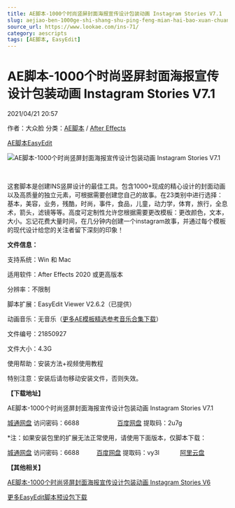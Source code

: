 ```yaml
---
title: AE脚本-1000个时尚竖屏封面海报宣传设计包装动画 Instagram Stories V7.1
slug: aejiao-ben-1000ge-shi-shang-shu-ping-feng-mian-hai-bao-xuan-chuan-she-ji-bao-zhuang-dong-hua-instagram-stories-v7-1
source_url: https://www.lookae.com/ins-71/
category: aescripts
tags: [AE脚本, EasyEdit]
---
```

# AE脚本-1000个时尚竖屏封面海报宣传设计包装动画 Instagram Stories V7.1

2021/04/21 20:57

作者：大众脸
分类：[AE脚本](https://www.lookae.com/after-effects/aescripts/) / [After Effects](https://www.lookae.com/after-effects/)

[AE脚本](https://www.lookae.com/tag/ae%e8%84%9a%e6%9c%ac/)[EasyEdit](https://www.lookae.com/tag/easyedit/)

![AE脚本-1000个时尚竖屏封面海报宣传设计包装动画 Instagram Stories V7.1](https://www.lookae.com/wp-content/uploads/2021/04/Instagram-Stories.jpg "AE脚本-1000个时尚竖屏封面海报宣传设计包装动画 Instagram Stories V7.1-LookAE.com")

[﻿﻿﻿](https://cloud.video.taobao.com//play/u/705956171/p/1/e/6/t/1/307218435702.mp4)

这套脚本是创建INS竖屏设计的最佳工具。包含1000+现成的精心设计的封面动画以及高质量的独立元素，可根据需要创建您自己的故事。在23类别中进行选择：基本，美容，业务，残酷，时尚，事件，食品，儿童，动力学，体育，旅行，全息术，箭头，滤镜等等。高度可定制性允许您根据需要更改模板：更改颜色，文本，大小。忘记花费大量时间，在几分钟内创建一个instagram故事，并通过每个模板的现代设计给您的关注者留下深刻的印象！

**文件信息：**

支持系统：Win 和 Mac

适用软件：After Effects 2020 或更高版本

分辨率：不限制

脚本扩展：EasyEdit Viewer V2.6.2（已提供）

动画音乐：无音乐（[更多AE模板精选参考音乐合集下载](https://item.taobao.com/item.htm?spm=a1z10.1.w4004-2793089344.4.MUvxbV&id=37289930486)）

文件编号：21850927

文件大小：4.3G

使用帮助：安装方法+视频使用教程

特别注意：安装后请勿移动安装文件，否则失效。

**【下载地址】**

AE脚本-1000个时尚竖屏封面海报宣传设计包装动画 Instagram Stories V7.1

[城通网盘](https://089u.com/f/680462-493033575-1d20dd) 访问密码：6688                      [百度网盘](https://pan.baidu.com/s/1TmtDuQAlH5nO6-3YjnJplA) 提取码：2u7g

\*注：如果安装包里的扩展无法正常使用，请使用下面版本，仅脚本下载：

[城通网盘](https://url62.ctfile.com/f/680462-529993230-55f441) 访问密码：6688          [百度网盘](https://pan.baidu.com/s/1a-maZf7hMq3ugnaI_EBNkg) 提取码：vy3l            [阿里云盘](https://www.aliyundrive.com/s/HqfsE7WrFWq)

**【其他相关】**

[AE脚本-1000个时尚竖屏封面海报宣传设计包装动画 Instagram Stories V6](https://www.lookae.com/instagram-6/)

[更多EasyEdit脚本预设包下载](https://www.lookae.com/tag/easyedit/)
